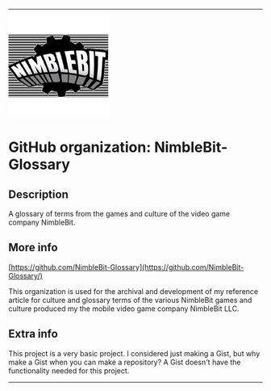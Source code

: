 
***

![NimbleBit-Games_Icon_LowQuality.png failed to load. The file may be missing or corrupt. Check the file path for errors first.](/AdditionalInfo/2/NimbleBit-Glossary/NimbleBit-Games_Icon_LowQuality.png)

# GitHub organization: NimbleBit-Glossary

## Description

A glossary of terms from the games and culture of the video game company NimbleBit.

## More info

[https://github.com/NimbleBit-Glossary](https://github.com/NimbleBit-Glossary/)

This organization is used for the archival and development of my reference article for culture and glossary terms of the various NimbleBit games and culture produced my the mobile video game company NimbleBit LLC.

## Extra info

This project is a very basic project. I considered just making a Gist, but why make a Gist when you can make a repository? A Gist doesn't have the functionality needed for this project.

***
